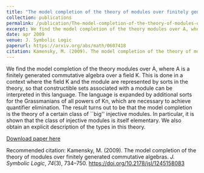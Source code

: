 ```yaml
---
title: "The model completion of the theory of modules over finitely generated commutative algebras"
collection: publications
permalink: /publication/The-model-completion-of-the-theory-of-modules-over-finitely-generated-commutative-algebras
excerpt: We find the model completion of the theory modules over A, where A is a finitely generated commutative algebra over a field K. This is done in a context where the field K and the module are represented by sorts in the theory, so that constructible sets associated with a module can be interpreted in this language. The language is expanded by additional sorts for the Grassmanians of all powers of Kn, which are necessary to achieve quantifier elimination. The result turns out to be that the model completion is the theory of a certain class of ``big'' injective modules. In particular, it is shown that the class of injective modules is itself elementary. We also obtain an explicit description of the types in this theory.
date: apr 2009
venue: J. Symbolic Logic
paperurl: https://arxiv.org/abs/math/0607418
citation: Kamensky, M. (2009). The model completion of the theory of modules over finitely generated commutative algebras. <i>J. Symbolic Logic</i>, <i>74</i>(3), 734–750. https://doi.org/10.2178/jsl/1245158083
---
```

We find the model completion of the theory modules over A, where A is a finitely generated commutative algebra over a field K. This is done in a context where the field K and the module are represented by sorts in the theory, so that constructible sets associated with a module can be interpreted in this language. The language is expanded by additional sorts for the Grassmanians of all powers of Kn, which are necessary to achieve quantifier elimination. The result turns out to be that the model completion is the theory of a certain class of ``big&#39;&#39; injective modules. In particular, it is shown that the class of injective modules is itself elementary. We also obtain an explicit description of the types in this theory.

[Download paper here](https://arxiv.org/abs/math/0607418)

Recommended citation: Kamensky, M. (2009). The model completion of the theory of modules over finitely generated commutative algebras. <i>J. Symbolic Logic</i>, <i>74</i>(3), 734–750. https://doi.org/10.2178/jsl/1245158083

